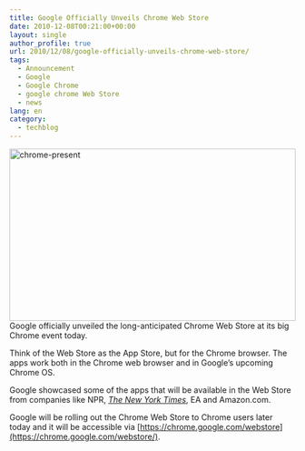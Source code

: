 ```yaml
---
title: Google Officially Unveils Chrome Web Store
date: 2010-12-08T00:21:00+00:00
layout: single
author_profile: true
url: 2010/12/08/google-officially-unveils-chrome-web-store/
tags:
  - Announcement
  - Google
  - Google Chrome
  - google chrome Web Store
  - news
lang: en
category: 
  - techblog
---
```

[<img title="chrome-present" border="0" alt="chrome-present" src="http://lh6.ggpht.com/_vaUVXcmC3OI/TP7IbzisRNI/AAAAAAAADdM/OEnsgyoJJBI/chrome-present_thumb%5B6%5D.jpg?imgmax=800" width="504" height="303" />](http://lh4.ggpht.com/_vaUVXcmC3OI/TP7IZia_qHI/AAAAAAAADdI/TYd6P9JC6_k/s1600-h/chrome-present%5B9%5D.jpg)Google officially unveiled the long-anticipated Chrome Web Store at its big Chrome event today.

Think of the Web Store as the App Store, but for the Chrome browser. The apps work both in the Chrome web browser and in Google’s upcoming Chrome OS.

Google showcased some of the apps that will be available in the Web Store from companies like NPR, _[The New York Times](http://www.nytimes.com/chrome/)_, EA and Amazon.com.

Google will be rolling out the Chrome Web Store to Chrome users later today and it will be accessible via [https://chrome.google.com/webstore](https://chrome.google.com/webstore/).